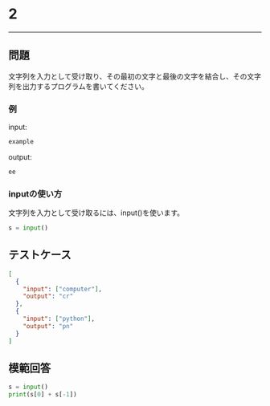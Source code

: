 # 2

---

## 問題

文字列を入力として受け取り、その最初の文字と最後の文字を結合し、その文字列を出力するプログラムを書いてください。

### 例

input:
```sh
example
```
output:

```sh
ee
```

### inputの使い方
文字列を入力として受け取るには、input()を使います。

```python
s = input()
```

## テストケース

```json
[
  {
    "input": ["computer"],
    "output": "cr"
  },
  {
    "input": ["python"],
    "output": "pn"
  }
]
```

## 模範回答

```python
s = input()
print(s[0] + s[-1])
```
